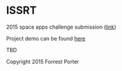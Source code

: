 # ISSRT
2015 space apps challenge submission ([link](http://2015.spaceappschallenge.org))

Project demo can be found [here](http://fporter2.github.io/ISSRT/)

TBD

Copyright 2015 Forrest Porter
